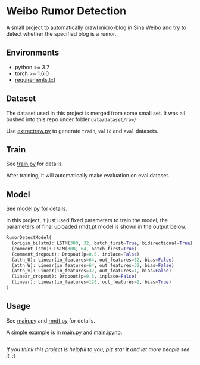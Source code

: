 # Weibo Rumor Detection

A small project to automatically crawl micro-blog in Sina Weibo and try to detect whether the specified blog is a rumor.

## Environments

- python >= 3.7
- torch >= 1.6.0
- [requirements.txt](https://github.com/ww-rm/weibo-rmdt/blob/main/requirements.txt)

## Dataset

The dataset used in this project is merged from some small set. It was all pushed into this repo under folder ```data/dataset/raw/```

Use [extractraw.py](https://github.com/ww-rm/weibo-rmdt/blob/main/extractraw.py) to generate ```train```, ```valid``` and ```eval``` datasets.

## Train

See [train.py](https://github.com/ww-rm/weibo-rmdt/blob/main/train.py) for details.

After training, it will automatically make evaluation on eval dataset.

## Model

See [model.py](https://github.com/ww-rm/weibo-rmdt/blob/main/model.py) for details.

In this project, it just used fixed parameters to train the model, the parameters of final uploaded [rmdt.pt](https://github.com/ww-rm/weibo-rmdt/blob/main/data/model/rmdt.pt) model is shown in the output below.

```python
RumorDetectModel(
  (origin_bilstm): LSTM(300, 32, batch_first=True, bidirectional=True)
  (comment_lstm): LSTM(300, 64, batch_first=True)
  (comment_dropout): Dropout(p=0.5, inplace=False)
  (attn_U): Linear(in_features=64, out_features=32, bias=False)
  (attn_W): Linear(in_features=64, out_features=32, bias=False)
  (attn_v): Linear(in_features=32, out_features=1, bias=False)
  (linear_dropout): Dropout(p=0.5, inplace=False)
  (linear): Linear(in_features=128, out_features=2, bias=True)
)
```

## Usage

See [main.py](https://github.com/ww-rm/weibo-rmdt/blob/main/main.py) and [rmdt.py](https://github.com/ww-rm/weibo-rmdt/blob/main/rmdt.py) for details.

A simple example is in main.py and [main.ipynb](https://github.com/ww-rm/weibo-rmdt/blob/main/main.ipynb).

---

*If you think this project is helpful to you, plz star it and let more people see it. :)*
